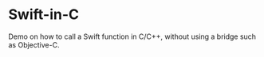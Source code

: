 # Swift-in-C
Demo on how to call a Swift function in C/C++, without using a bridge such as Objective-C.
